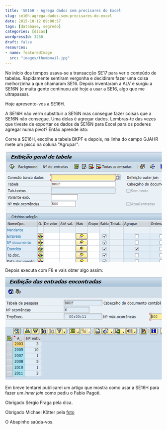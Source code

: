 ```yaml
---
title: 'SE16H - Agrega dados sem precisares do Excel'
slug: se16h-agrega-dados-sem-precisares-do-excel
date: 2015-10-12 09:00:57
tags: [database, segredo]
categories: [dicas]
wordpressId: 3258
draft: false
resources:
- name: featuredImage
  src: "images/thumbnail.jpg"
---
```

No início dos tempos usava-se a transacção SE17 para ver o conteúdo de tabelas.
Rapidamente sentiram vergonha e decidiram fazer uma coisa melhorzinha a que chamaram SE16.
Depois inventaram a ALV e surgiu a SE16N (e muita gente continuou até hoje a usar a SE16, algo que me ultrapassa).

Hoje apresento-vos a SE16H.

<!--more-->

A SE16H não verm substituir a SE16N mas consegue fazer coisas que a SE16N não consegue. Uma delas é agregar dados. Lembras-te das vezes que tiveste de exportar os dados da SE16N para Excel para os poderes agregar numa pivot? Então aprende isto:

Corre a SE16H, escolhe a tabela BKPF e depois, na linha do campo GJAHR mete um pisco na coluna "Agrupar":

[![SE16H-1][1]][1]

Depois executa com F8 e vais obter algo assim:

[![SE16H-2][2]][2]

Em breve tentarei publicarei um artigo que mostra como usar a SE16H para fazer um _inner join_ como pediu o Fabio Pagoti.

Obrigado Sérgio Fraga pela dica.

Obrigado Michael Kötter pela [foto][3]

O Abapinho saúda-vos.

   [1]: images/SE16H-1.png
   [2]: images/SE16H-2.png
   [3]: https://www.flickr.com/photos/cmdrcord/6973087271

